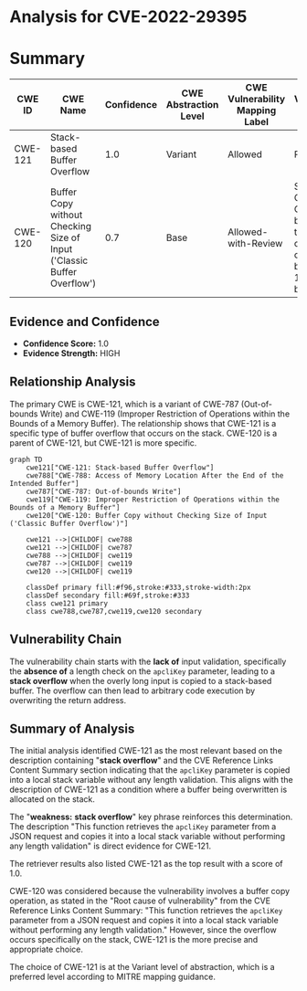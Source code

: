 # Analysis for CVE-2022-29395

# Summary
| CWE ID | CWE Name | Confidence | CWE Abstraction Level | CWE Vulnerability Mapping Label | CWE-Vulnerability Mapping Notes |
|---|---|---|---|---|---|
| CWE-121 | Stack-based Buffer Overflow | 1.0 | Variant | Allowed | Primary CWE |
| CWE-120 | Buffer Copy without Checking Size of Input ('Classic Buffer Overflow') | 0.7 | Base | Allowed-with-Review | Secondary Candidate. Considered because of the buffer copy operation, but CWE-121 is a better fit. |

## Evidence and Confidence

*   **Confidence Score:** 1.0
*   **Evidence Strength:** HIGH

## Relationship Analysis
The primary CWE is CWE-121, which is a variant of CWE-787 (Out-of-bounds Write) and CWE-119 (Improper Restriction of Operations within the Bounds of a Memory Buffer). The relationship shows that CWE-121 is a specific type of buffer overflow that occurs on the stack. CWE-120 is a parent of CWE-121, but CWE-121 is more specific.

```mermaid
graph TD
    cwe121["CWE-121: Stack-based Buffer Overflow"]
    cwe788["CWE-788: Access of Memory Location After the End of the Intended Buffer"]
    cwe787["CWE-787: Out-of-bounds Write"]
    cwe119["CWE-119: Improper Restriction of Operations within the Bounds of a Memory Buffer"]
    cwe120["CWE-120: Buffer Copy without Checking Size of Input ('Classic Buffer Overflow')"]

    cwe121 -->|CHILDOF| cwe788
    cwe121 -->|CHILDOF| cwe787
    cwe788 -->|CHILDOF| cwe119
    cwe787 -->|CHILDOF| cwe119
    cwe120 -->|CHILDOF| cwe119
    
    classDef primary fill:#f96,stroke:#333,stroke-width:2px
    classDef secondary fill:#69f,stroke:#333
    class cwe121 primary
    class cwe788,cwe787,cwe119,cwe120 secondary
```

## Vulnerability Chain
The vulnerability chain starts with the **lack of** input validation, specifically the **absence of** a length check on the `apcliKey` parameter, leading to a **stack overflow** when the overly long input is copied to a stack-based buffer. The overflow can then lead to arbitrary code execution by overwriting the return address.

## Summary of Analysis
The initial analysis identified CWE-121 as the most relevant based on the description containing "**stack overflow**" and the CVE Reference Links Content Summary section indicating that the `apcliKey` parameter is copied into a local stack variable without any length validation. This aligns with the description of CWE-121 as a condition where a buffer being overwritten is allocated on the stack.

The "**weakness:** **stack overflow**" key phrase reinforces this determination. The description "This function retrieves the `apcliKey` parameter from a JSON request and copies it into a local stack variable without performing any length validation" is direct evidence for CWE-121.

The retriever results also listed CWE-121 as the top result with a score of 1.0.

CWE-120 was considered because the vulnerability involves a buffer copy operation, as stated in the "Root cause of vulnerability" from the CVE Reference Links Content Summary: "This function retrieves the `apcliKey` parameter from a JSON request and copies it into a local stack variable without performing any length validation." However, since the overflow occurs specifically on the stack, CWE-121 is the more precise and appropriate choice.

The choice of CWE-121 is at the Variant level of abstraction, which is a preferred level according to MITRE mapping guidance.